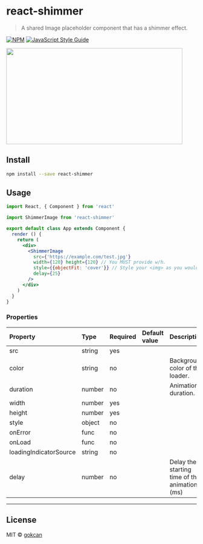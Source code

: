 # react-shimmer

> A shared Image placeholder component that has a shimmer effect.

[![NPM](https://img.shields.io/npm/v/react-shimmer.svg)](https://www.npmjs.com/package/react-shimmer) [![JavaScript Style Guide](https://img.shields.io/badge/code_style-standard-brightgreen.svg)](https://standardjs.com)

<img src="https://media.giphy.com/media/1lwSA2rwDIhmT2VhiV/giphy.gif" width="466" height="254" />

## Install

```bash
npm install --save react-shimmer
```

## Usage

```jsx
import React, { Component } from 'react'

import ShimmerImage from 'react-shimmer'

export default class App extends Component {
  render () {
    return (
      <div>
        <ShimmerImage 
          src={'https://example.com/test.jpg'}
          width={120} height={120} // You MUST provide w/h.
          style={{objectFit: 'cover'}} // Style your <img> as you would normally do.
          delay={25}
        />
      </div>
    )
  }
}
```

### Properties

Property | Type | Required | Default value | Description
:--- | :--- | :--- | :--- | :---
src|string|yes||
color|string|no|| Background color of the loader.
duration|number|no|| Animation duration.
width|number|yes||
height|number|yes||
style|object|no||
onError|func|no||
onLoad|func|no||
loadingIndicatorSource|string|no||
delay|number|no|| Delay the starting time of the animation. (ms)
-----

## License

MIT © [gokcan](https://github.com/gokcan)
